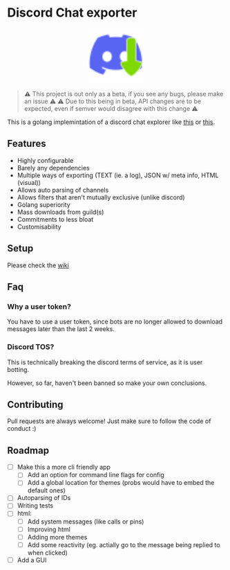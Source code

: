# Discord Chat exporter

<p align="center">
    <img src="logo-m.svg" width="25%">
</p>

> :warning: This project is out only as a beta, if you see any bugs, please make an issue :warning:
> :warning: Due to this being in beta, API changes are to be expected, even if semver would disagree with this change :warning:

This is a golang implemintation of a discord chat explorer like [this](https://github.com/Tyrrrz/DiscordChatExporter) or [this](https://github.com/mahtoid/DiscordChatExporterPy).

## Features

- Highly configurable 
- Barely any dependencies
- Multiple ways of exporting (TEXT (ie. a log), JSON w/ meta info, HTML (visual))
- Allows auto parsing of channels
- Allows filters that aren't mutually exclusive (unlike discord)
- Golang superiority
- Mass downloads from guild(s)
- Commitments to less bloat
- Customisability 

## Setup

Please check the [wiki](https://github.com/ShadiestGoat/DiscordChatExporter/wiki/Setup)

## Faq

### Why a user token?

You have to use a user token, since bots are no longer allowed to download messages later than the last 2 weeks. 

### Discord TOS?

This is technically breaking the discord terms of service, as it is user botting. 

However, so far, haven't been banned so make your own conclusions.

## Contributing

Pull requests are always welcome! Just make sure to follow the code of conduct :)

## Roadmap


- [ ] Make this a more cli friendly app
    - [ ] Add an option for command line flags for config
    - [ ] Add a global location for themes (probs would have to embed the default ones)
- [ ] Autoparsing of IDs
- [ ] Writing tests
- [ ] html:
    - [ ] Add system messages (like calls or pins)
    - [ ] Improving html
    - [ ] Adding more themes
    - [ ] Add some reactivity (eg. actially go to the message being replied to when clicked)
- [ ] Add a GUI
